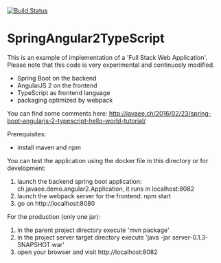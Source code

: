 [![Build Status](https://travis-ci.org/marco76/SpringAngular2TypeScript.svg?branch=master)](https://travis-ci.org/marco76/SpringAngular2TypeScript)

# SpringAngular2TypeScript

This is an example of implementation of a 'Full Stack Web Application'.
Please note that this code is very experimental and continuosly modified.
- Spring Boot on the backend
- AngularJS 2 on the frontend
- TypeScript as frontend language
- packaging optimized by webpack

You can find some comments here: http://javaee.ch/2016/02/23/spring-boot-angularjs-2-typescript-hello-world-tutorial/

Prerequisites:
- install maven and npm

You can test the application using the docker file in this directory or
for development:
1. launch the backend spring boot application: ch.javaee.demo.angular2.Application, it runs in localhost:8082
2. launch the webpack server for the frontend: npm start
3. go on http://localhost:8080

For the production (only one jar):
1. in the parent project directory execute 'mvn package'
2. in the project server target directory execute 'java -jar server-0.1.3-SNAPSHOT.war'
3. open your browser and visit http://localhost:8082